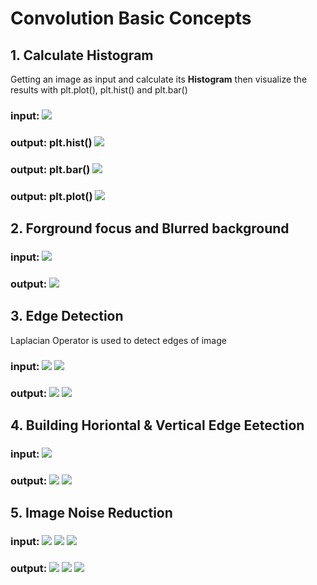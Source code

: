# Convolution Basic Concepts
## 1. Calculate Histogram
Getting an image as input and calculate its **Histogram** then visualize the results with plt.plot(), plt.hist() and plt.bar() 
### input: ![](input\photo_2024-02-22_09-38-32.jpg)

### output: plt.hist() ![](output\histogram.png)
### output: plt.bar()  ![](output\bar.png)
### output: plt.plot()  ![](output\plot.png)

## 2. Forground focus and Blurred background
### input: ![](input\flower_input.jpg)
### output: ![](output\blur_background.png)
## 3. Edge Detection
Laplacian Operator is used to detect edges of image
### input: ![](input\lion.png) ![](input\spider.webp)

### output: ![](output\lion_edge.png)  ![](output\spider_edge.png)

## 4. Building Horiontal & Vertical Edge Eetection
### input: ![](input\building.png)
### output:  ![](output\Building_h.png)  ![](output\Building_v.png)

## 5. Image Noise Reduction
### input: ![](input\xray_noisy.png) ![](input\board_noisy.png) ![](input\image_noisy.png)
### output: ![](output\board_noise_reduction.png) ![](output\circle_noise_reduction.png) ![](output\xray_noise_reduction.png)
